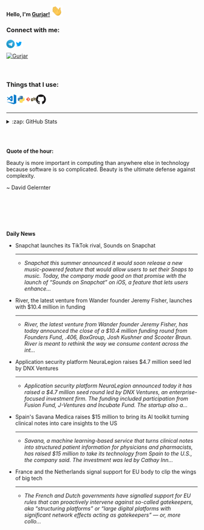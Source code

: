 #### Hello, I'm [Gurjar!](https://GurjarKing.github.io) <img src="https://raw.githubusercontent.com/ABSphreak/ABSphreak/master/gifs/Hi.gif" width="30px"></h2>


### Connect with me:

[<img align="left" alt="Gurjar | Telegram" width="22px" src="https://raw.githubusercontent.com/github/explore/80688e429a7d4ef2fca1e82350fe8e3517d3494d/topics/telegram/telegram.png" />][Telegram]
[<img align="left" alt="Gurjar | Twitter" width="22px" src="https://raw.githubusercontent.com/github/explore/80688e429a7d4ef2fca1e82350fe8e3517d3494d/topics/twitter/twitter.png" />][Twitter]
<br >
<br >
<a href="https://github.com/GurjarKing"><img src="https://komarev.com/ghpvc/?username=GurjarKing" alt="Gurjar" /></a> <br />
<br />
<br />
<!-- <br >

![](https://visitor-badge.glitch.me/badge?page_id=GurjarKing)

<br /> -->

### Things that I use:

[<img align="left" alt="Visual Studio Code" width="26px" src="https://raw.githubusercontent.com/github/explore/80688e429a7d4ef2fca1e82350fe8e3517d3494d/topics/visual-studio-code/visual-studio-code.png" />][VSCode]
[<img align="left" alt="Python" width="26px" src="https://raw.githubusercontent.com/github/explore/80688e429a7d4ef2fca1e82350fe8e3517d3494d/topics/python/python.png" />][Python]
[<img align="left" alt="Git" width="26px" src="https://raw.githubusercontent.com/github/explore/80688e429a7d4ef2fca1e82350fe8e3517d3494d/topics/git/git.png" />][Git]
[<img align="left" alt="GitHub" width="26px" src="https://raw.githubusercontent.com/github/explore/78df643247d429f6cc873026c0622819ad797942/topics/github/github.png" />][Github]

<br />
<br />

---
<details>
  <summary>:zap: GitHub Stats</summary>

<img align="left" alt="Gurjar's Github Stats" src="https://github-readme-stats.vercel.app/api?username=GurjarKing&show_icons=true&hide_border=true&count_private=true&include_all_commit=true&theme=algolia" />

</details>

<!-- ### 🔔 My latest tweet
<a href="https://twitter.com/Gurjar_King43" target="_blank">
	<img src="https://github.com/GurjarKing/GurjarKing/raw/master/tweet.png" width="70%" align="center" alt="Click to view on Twitter" title="My latest tweet, as an image"/>
</a> -->
<br>

<pre>

</pre>

**Quote of the hour:**

Beauty is more important in computing than anywhere else in technology because software is so complicated. Beauty is the ultimate defense against complexity.

~ David Gelernter
<pre>

</pre>
<br>
<pre>


</pre>
<strong>Daily News</strong>
  
  - Snapchat launches its TikTok rival, Sounds on Snapchat
     <hr/>
     
      - *Snapchat this summer announced it would soon release a new music-powered feature that would allow users to set their Snaps to music. Today, the company made good on that promise with the launch of “Sounds on Snapchat” on iOS, a feature that lets users enhance…*
     
  - River, the latest venture from Wander founder Jeremy Fisher, launches with $10.4 million in funding
      <hr/>
      
      - *River, the latest venture from Wander founder Jeremy Fisher, has today announced the close of a $10.4 million funding round from Founders Fund, .406, BoxGroup, Josh Kushner and Scooter Braun. River is meant to rethink the way we consume content across the int…*
      
  - Application security platform NeuraLegion raises $4.7 million seed led by DNX Ventures
      <hr/>
      
      - *Application security platform NeuraLegion announced today it has raised a $4.7 million seed round led by DNX Ventures, an enterprise-focused investment firm. The funding included participation from Fusion Fund, J-Ventures and Incubate Fund. The startup also a…*
      
  - Spain's Savana Medica raises $15 million to bring its AI toolkit turning clinical notes into care insights to the US
      <hr/>
      
      - *Savana, a machine learning-based service that turns clinical notes into structured patient information for physicians and pharmacists, has raised $15 million to take its technology from Spain to the U.S., the company said. The investment was led by Cathay Inn…*
       
  - France and the Netherlands signal support for EU body to clip the wings of big tech
      <hr/>
       
       - *The French and Dutch governments have signalled support for EU rules that can proactively intervene against so-called gatekeepers, aka “structuring platforms” or “large digital platforms with significant network effects acting as gatekeepers” — or, more collo…*
      

<br />

[VSCode]: https://code.visualstudio.com/
[Python]: https://www.python.org/
[Git]: https://git-scm.com/
[Github]: https://github.com/
[Telegram]: https://t.me/Gurjar_King/
[Twitter]: https://twitter.com/Gurjar_King43/
